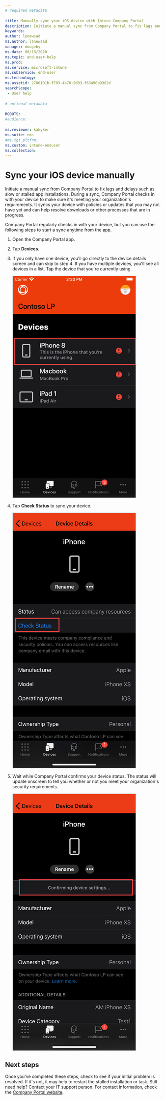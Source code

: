 ```yaml
---
# required metadata

title: Manually sync your iOS device with Intune Company Portal
description: Initiate a manual sync from Company Portal to fix lags and delays such as slow or stalled app installations.
keywords:
author: lenewsad
ms.author: lanewsad
manager: dougeby
ms.date: 06/18/2020
ms.topic: end-user-help
ms.prod:
ms.service: microsoft-intune
ms.subservice: end-user
ms.technology:
ms.assetid: 2780101b-f703-4b78-9d33-f68490b9382d
searchScope:
 - User help

# optional metadata

ROBOTS:  
#audience:

ms.reviewer: kakyker
ms.suite: ems
#ms.tgt_pltfrm:
ms.custom: intune-enduser
ms.collection: 
---
```



# Sync your iOS device manually

Initiate a manual sync from Company Portal to fix lags and delays such as slow or stalled app installations. During a sync, Company Portal checks in with your device to make sure it's meeting your organization's requirements. It syncs your device with policies or updates that you may not have yet and can help resolve downloads or other processes that are in progress. 

Company Portal regularly checks in with your device, but you can use the following steps to start a sync anytime from the app. 

1. Open the Company Portal app.

2. Tap **Devices**. 
3. If you only have one device, you'll go directly to the device details screen and can skip to step 4. If you have multiple devices, you'll see all devices in a list. Tap the device that you're currently using. 

    ![Screenshot of the Devices screen, showing three devices and highlighting the one that the user is currently using. The top device has text that says "This is the iPhone that you're currently using."](./media/ios-sync-1-company-portal-2006.png)

4. Tap **Check Status** to sync your device. 

    ![Screenshot of the device details highlighting Check status link.](./media/ios-sync-2-company-portal-2006.png)  

 5. Wait while Company Portal confirms your device status. The status will update onscreen to tell you whether or not you meet your organization's security requirements. 

       ![Screenshot of the Device details highlighting the loading bar.](./media/ios-sync-3-company-portal-2006.png)


## Next steps  
Once you've completed these steps, check to see if your initial problem is resolved. If it's not, it may help to restart the stalled installation or task. Still need help? Contact your IT support person. For contact information, check the [Company Portal website](https://go.microsoft.com/fwlink/?linkid=2010980).  




